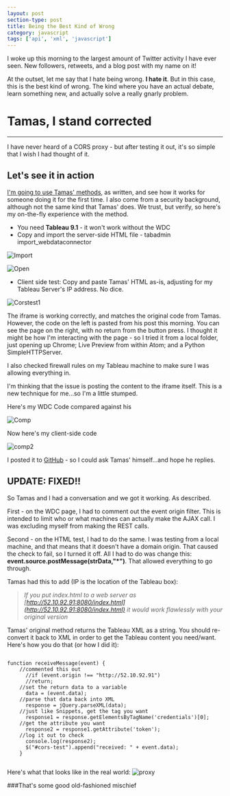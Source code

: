 ```yaml
---
layout: post
section-type: post
title: Being the Best Kind of Wrong
category: javascript
tags: ['api', 'xml', 'javascript']
---
```


I woke up this morning to the largest amount of Twitter activity I have ever seen. New followers, retweets, and a blog post with my name on it!

At the outset, let me say that I hate being wrong. **I hate it**. But in this case, this is the best kind of wrong. The kind where you have an actual debate, learn something new, and actually solve a really gnarly problem.

# Tamas, I stand corrected

--------------------------------------------------------------------------------

I have never heard of a CORS proxy - but after testing it out, it's so simple that I wish I had thought of it.

## Let's see it in action
[I'm going to use Tamas' methods](http://databoss.starschema.net/cors-proxying-without-server-headers-in-response-to-chris-toomey/), as written, and see how it works for someone doing it for the first time. I also come from a security background, although not the same kind that Tamas' does. We trust, but verify, so here's my on-the-fly experience with the method.
- You need **Tableau 9.1** - it won't work without the WDC
- Copy and import the server-side HTML file - tabadmin import_webdataconnector

![Import](https://cmtoomey.github.io/img/import-1439913164-100.gif)

![Open](https://cmtoomey.github.io/img/corstest-1439913335-70.gif)
- Client side test: Copy and paste Tamas' HTML as-is, adjusting for my Tableau Server's IP address. No dice.

![Corstest1](https://cmtoomey.github.io/img/corstest1-1439915537-8.gif)

The iframe is working correctly, and matches the original code from Tamas. However, the code on the left is pasted from his post this morning. You can see the page on the right, with no return from the button press. I thought it might be how I'm interacting with the page - so I tried it from a local folder, just opening up Chrome; Live Preview from within Atom; and a Python SimpleHTTPServer.

I also checked firewall rules on my Tableau machine to make sure I was allowing everything in.

I'm thinking that the issue is posting the content to the iframe itself. This is a new technique for me...so I'm a little stumped.

Here's my WDC Code compared against his

![Comp](https://cmtoomey.github.io/img/comp-1439917108-9.gif)

Now here's my client-side code

![comp2](https://cmtoomey.github.io/img/comp2-1439917158-23.gif)

I posted it to [GitHub](https://github.com/cmtoomey/WDCTest) - so I could ask Tamas' himself...and hope he replies.

## UPDATE: FIXED!!
So Tamas and I had a conversation and we got it working. As described.

First - on the WDC page, I had to comment out the event origin filter. This is intended to limit who or what machines can actually make the AJAX call. I was excluding myself from making the REST calls.

Second - on the HTML test, I had to do the same. I was testing from a local machine, and that means that it doesn't have a domain origin. That caused the check to fail, so I turned it off. All I had to do was change this: **event.source.postMessage(strData,"*")**. That allowed everything to go through.

Tamas had this to add (IP is the location of the Tableau box):

> _If you put index.html to a web server as [http://52.10.92.91:8080/index.html](http://52.10.92.91:8080/index.html) it would work flawlessly with your original version_

Tamas' original method returns the Tableau XML as a string. You should re-convert it back to XML in order to get the Tableau content you need/want. Here's how you do that (or how I did it):

<pre><code data-trim class="javascript">    
function receiveMessage(event) {
    //commented this out
      //if (event.origin !== "http://52.10.92.91")
      //return;
    //set the return data to a variable
      data = (event.data);
    //parse that data back into XML
      response = jQuery.parseXML(data);
    //just like Snippets, get the tag you want
      response1 = response.getElementsByTagName('credentials')[0];
    //get the attribute you want
      response2 = response1.getAttribute('token');
    //log it out to check
      console.log(response2);
      $("#cors-test").append("received: " + event.data);
    }

</code></pre>

Here's what that looks like in the real world:
![proxy](https://cmtoomey.github.io/img/test1-1439922295-92.gif)

###That's some good old-fashioned mischief
